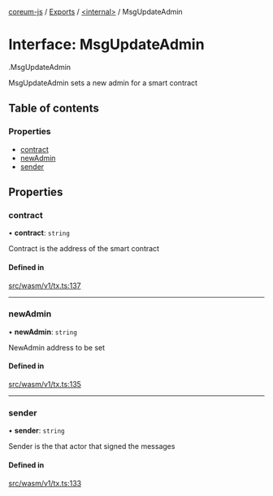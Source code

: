 [coreum-js](../README.md) / [Exports](../modules.md) / [<internal\>](../modules/internal_.md) / MsgUpdateAdmin

# Interface: MsgUpdateAdmin

[<internal>](../modules/internal_.md).MsgUpdateAdmin

MsgUpdateAdmin sets a new admin for a smart contract

## Table of contents

### Properties

- [contract](internal_.MsgUpdateAdmin.md#contract)
- [newAdmin](internal_.MsgUpdateAdmin.md#newadmin)
- [sender](internal_.MsgUpdateAdmin.md#sender)

## Properties

### contract

• **contract**: `string`

Contract is the address of the smart contract

#### Defined in

[src/wasm/v1/tx.ts:137](https://github.com/PyramydLabs/coreum-js/blob/1b17c7f/src/wasm/v1/tx.ts#L137)

___

### newAdmin

• **newAdmin**: `string`

NewAdmin address to be set

#### Defined in

[src/wasm/v1/tx.ts:135](https://github.com/PyramydLabs/coreum-js/blob/1b17c7f/src/wasm/v1/tx.ts#L135)

___

### sender

• **sender**: `string`

Sender is the that actor that signed the messages

#### Defined in

[src/wasm/v1/tx.ts:133](https://github.com/PyramydLabs/coreum-js/blob/1b17c7f/src/wasm/v1/tx.ts#L133)
